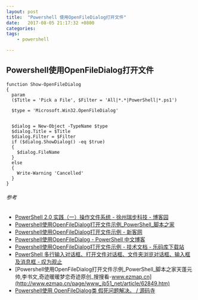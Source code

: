 ```yaml
---
layout: post
title:  "Powershell 使用OpenFileDialog打开文件"
date:   2017-08-05 21:17:32 +0800
categories:  
tags: 
    - powershell

---
```


## Powershell使用OpenFileDialog打开文件 ## 


	function Show-OpenFileDialog
	{
	  param
	  ($Title = 'Pick a File', $Filter = 'All|*.*|PowerShell|*.ps1')
	  
	  $type = 'Microsoft.Win32.OpenFileDialog'
	  
	  
	  $dialog = New-Object -TypeName $type 
	  $dialog.Title = $Title
	  $dialog.Filter = $Filter
	  if ($dialog.ShowDialog() -eq $true)
	  {
	    $dialog.FileName
	  }
	  else
	  {
	    Write-Warning 'Cancelled'
	  }
	}

###### 参考 ######

* [PowerShell 2.0 实践（一）操作文件系统 - 徐州瑞步科技 - 博客园](http://www.cnblogs.com/brooks-dotnet/archive/2010/07/18/1780146.html)
* [Powershell使用OpenFileDialog打开文件示例_PowerShell_脚本之家](http://m.jb51.net/article/62849.htm)
* [Powershell使用OpenFileDialog打开文件示例 - 新客网](http://www.xker.com/page/e2015/03/171168.html)
* [Powershell使用OpenFileDialog - PowerShell 中文博客](http://www.pstips.net/using-the-openfile-dialog.html)
* [Powershell使用OpenFileDialog打开文件示例 - 技术文档 - 乐码库下载站](http://www.lemaku.com/tech/other/201611/89049.html) 
* [PowerShell 多行输入对话框、打开文件对话框、文件夹浏览对话框、输入框及消息框 - 叹为观止](http://blog.vichamp.com/2013/10/15/powershell-multi-line-input-box-dialog-open-file-dialog-folder-browser-dialog-input-box-and-message-box/)
* [Powershell使用OpenFileDialog打开文件示例_PowerShell_脚本之家天蓬元帅,李书文,奇迹暖暖梦恋奇迹原创_搜搜看-www.ezmap.cn](http://www.ezmap.cn/page/www_jb51_net/article/62849.htm)
* [Powershell使用 OpenFileDialog类 假死问题解决。 / 源码寺](https://www.yuanmas.com/info/NmODgMZXyx.html)
